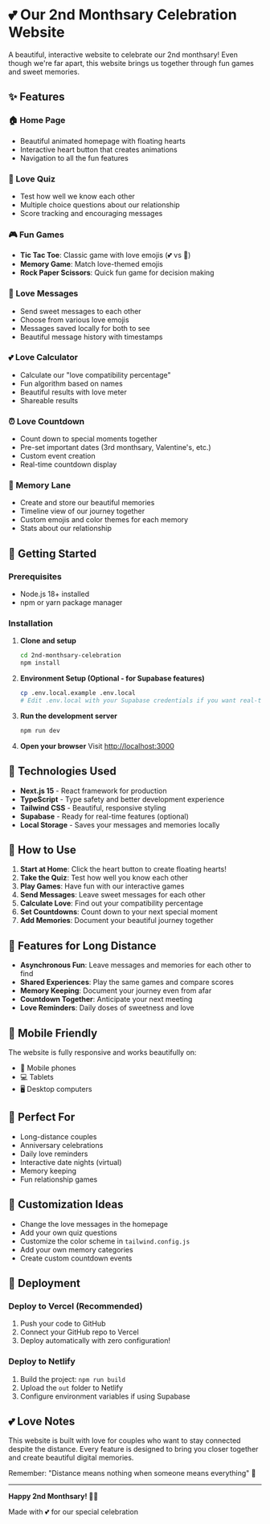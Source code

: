 # 💕 Our 2nd Monthsary Celebration Website

A beautiful, interactive website to celebrate our 2nd monthsary! Even though we're far apart, this website brings us together through fun games and sweet memories.

## ✨ Features

### 🏠 Home Page
- Beautiful animated homepage with floating hearts
- Interactive heart button that creates animations
- Navigation to all the fun features

### 🧠 Love Quiz
- Test how well we know each other
- Multiple choice questions about our relationship
- Score tracking and encouraging messages

### 🎮 Fun Games
- **Tic Tac Toe**: Classic game with love emojis (💕 vs 💖)
- **Memory Game**: Match love-themed emojis
- **Rock Paper Scissors**: Quick fun game for decision making

### 💌 Love Messages
- Send sweet messages to each other
- Choose from various love emojis
- Messages saved locally for both to see
- Beautiful message history with timestamps

### 💕 Love Calculator
- Calculate our "love compatibility percentage"
- Fun algorithm based on names
- Beautiful results with love meter
- Shareable results

### ⏰ Love Countdown
- Count down to special moments together
- Pre-set important dates (3rd monthsary, Valentine's, etc.)
- Custom event creation
- Real-time countdown display

### 📸 Memory Lane
- Create and store our beautiful memories
- Timeline view of our journey together
- Custom emojis and color themes for each memory
- Stats about our relationship

## 🚀 Getting Started

### Prerequisites
- Node.js 18+ installed
- npm or yarn package manager

### Installation

1. **Clone and setup**
   ```bash
   cd 2nd-monthsary-celebration
   npm install
   ```

2. **Environment Setup (Optional - for Supabase features)**
   ```bash
   cp .env.local.example .env.local
   # Edit .env.local with your Supabase credentials if you want real-time features
   ```

3. **Run the development server**
   ```bash
   npm run dev
   ```

4. **Open your browser**
   Visit [http://localhost:3000](http://localhost:3000)

## 🎨 Technologies Used

- **Next.js 15** - React framework for production
- **TypeScript** - Type safety and better development experience
- **Tailwind CSS** - Beautiful, responsive styling
- **Supabase** - Ready for real-time features (optional)
- **Local Storage** - Saves your messages and memories locally

## 💖 How to Use

1. **Start at Home**: Click the heart button to create floating hearts!
2. **Take the Quiz**: Test how well you know each other
3. **Play Games**: Have fun with our interactive games
4. **Send Messages**: Leave sweet messages for each other
5. **Calculate Love**: Find out your compatibility percentage
6. **Set Countdowns**: Count down to your next special moment
7. **Add Memories**: Document your beautiful journey together

## 🌟 Features for Long Distance

- **Asynchronous Fun**: Leave messages and memories for each other to find
- **Shared Experiences**: Play the same games and compare scores
- **Memory Keeping**: Document your journey even from afar
- **Countdown Together**: Anticipate your next meeting
- **Love Reminders**: Daily doses of sweetness and love

## 📱 Mobile Friendly

The website is fully responsive and works beautifully on:
- 📱 Mobile phones
- 💻 Tablets
- 🖥️ Desktop computers

## 🎯 Perfect For

- Long-distance couples
- Anniversary celebrations
- Daily love reminders
- Interactive date nights (virtual)
- Memory keeping
- Fun relationship games

## 💝 Customization Ideas

- Change the love messages in the homepage
- Add your own quiz questions
- Customize the color scheme in `tailwind.config.js`
- Add your own memory categories
- Create custom countdown events

## 🚀 Deployment

### Deploy to Vercel (Recommended)
1. Push your code to GitHub
2. Connect your GitHub repo to Vercel
3. Deploy automatically with zero configuration!

### Deploy to Netlify
1. Build the project: `npm run build`
2. Upload the `out` folder to Netlify
3. Configure environment variables if using Supabase

## 💕 Love Notes

This website is built with love for couples who want to stay connected despite the distance. Every feature is designed to bring you closer together and create beautiful digital memories.

Remember: "Distance means nothing when someone means everything" 💖

---

**Happy 2nd Monthsary! 🌸✨**

Made with 💕 for our special celebration
